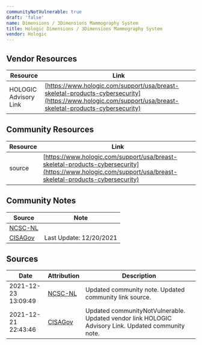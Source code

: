 ```yaml
---
communityNotVulnerable: true
draft: 'false'
name: Dimensions / 3Dimensions Mammography System
title: Hologic Dimensions / 3Dimensions Mammography System
vendor: Hologic
---
```


## Vendor Resources
| Resource | Link |
| --- | --- |
| HOLOGIC Advisory Link | [https://www.hologic.com/support/usa/breast-skeletal-products-cybersecurity](https://www.hologic.com/support/usa/breast-skeletal-products-cybersecurity) |

## Community Resources
| Resource | Link |
| --- | --- |
| source | [https://www.hologic.com/support/usa/breast-skeletal-products-cybersecurity](https://www.hologic.com/support/usa/breast-skeletal-products-cybersecurity) |

## Community Notes
| Source | Note |
| --- | --- |
| [NCSC-NL](https://github.com/NCSC-NL/log4shell/blob/main/software/README.md) | </ul> |
| [CISAGov](https://raw.githubusercontent.com/cisagov/log4j-affected-db/develop/README.md) | Last Update: 12/20/2021 |

## Sources
| Date | Attribution | Description |
| --- | --- | --- |
| 2021-12-23 13:09:49 | [NCSC-NL](https://github.com/NCSC-NL/log4shell/blob/main/software/README.md) | Updated community note. Updated community link source.  |
| 2021-12-21 22:43:46 | [CISAGov](https://raw.githubusercontent.com/cisagov/log4j-affected-db/develop/README.md) | Updated communityNotVulnerable. Updated vendor link HOLOGIC Advisory Link. Updated community note.  |
